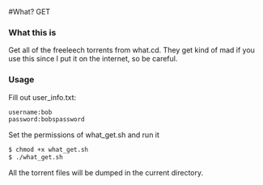 #What? GET

### What this is
Get all of the freeleech torrents from what.cd. They get kind of mad if you use this since I put it on the internet, so be careful. 

### Usage 
Fill out user_info.txt:
```sh
username:bob
password:bobspassword
``` 
Set the permissions of what_get.sh and run it
```sh
$ chmod +x what_get.sh
$ ./what_get.sh
```
All the torrent files will be dumped in the current directory.

